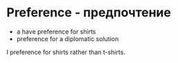 # Preference - предпочтение

- a have preference for shirts
- preference for a diplomatic solution

I preference for shirts rather than t-shirts.
